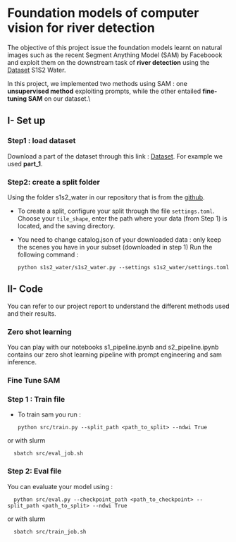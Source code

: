 # Foundation models of computer vision for river detection

The objective of this project issue the foundation models learnt on natural images such as the recent Segment Anything Model (SAM) by Faceboook and exploit them on the downstream task of **river detection** using the [Dataset](https://zenodo.org/records/8314175) S1S2 Water.

In this project, we implemented two methods using SAM : one **unsupervised method** exploiting prompts, while the other entailed **fine-tuning SAM** on our dataset.\\

## I- Set up

### Step1 : load dataset

Download a part of the dataset through this link : [Dataset](https://zenodo.org/records/8314175). For example we used **part_1**.

### Step2: create a split folder

Using the folder s1s2_water in our repository that is from the [github](https://github.com/MWieland/s1s2_water/tree/main).

- To create a split, configure your split through the file `settings.toml`. Choose your `tile_shape`, enter the path where your data (from Step 1) is located, and the saving directory.

- You need to change catalog.json of your downloaded data : only keep the scenes you have in your subset (downloaded in step 1)
  Run the following command :

  ```
  python s1s2_water/s1s2_water.py --settings s1s2_water/settings.toml
  ```

## II- Code

You can refer to our project report to understand the different methods used and their results.

### Zero shot learning

You can play with our notebooks s1_pipeline.ipynb and s2_pipeline.ipynb contains our zero shot learning pipeline with prompt engineering and sam inference.

### Fine Tune SAM

### Step 1 : Train file

- To train sam you run :
  ```
  python src/train.py --split_path <path_to_split> --ndwi True
  ```

or with slurm

```
  sbatch src/eval_job.sh
```

### Step 2: Eval file

You can evaluate your model using :

```
  python src/eval.py --checkpoint_path <path_to_checkpoint> --split_path <path_to_split> --ndwi True
```

or with slurm

```
  sbatch src/train_job.sh
```
